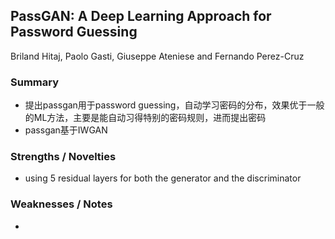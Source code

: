 ## PassGAN: A Deep Learning Approach for Password Guessing
Briland Hitaj, Paolo Gasti, Giuseppe Ateniese and Fernando Perez-Cruz
### Summary
* 提出passgan用于password guessing，自动学习密码的分布，效果优于一般的ML方法，主要是能自动习得特别的密码规则，进而提出密码
* passgan基于IWGAN
### Strengths / Novelties
* using 5 residual layers for both the generator and the discriminator
### Weaknesses / Notes
* 
